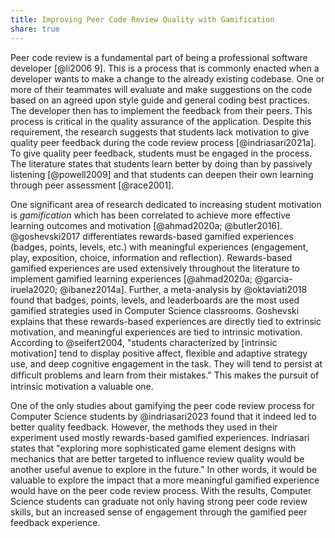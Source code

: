 ```yaml
---
title: Improving Peer Code Review Quality with Gamification
share: true
---
```


Peer code review is a fundamental part of being a professional software developer [@li2006 9]. This is a process that is commonly enacted when a developer wants to make a change to the already existing codebase. One or more of their teammates will evaluate and make suggestions on the code based on an agreed upon style guide and general coding best practices. The developer then has to implement the feedback from their peers. This process is critical in the quality assurance of the application. Despite this requirement, the research suggests that students lack motivation to give quality peer feedback during the code review process [@indriasari2021a]. To give quality peer feedback, students must be engaged in the process. The literature states that students learn better by doing than by passively listening [@powell2009] and that students can deepen their own learning through peer assessment [@race2001].

One significant area of research dedicated to increasing student motivation is *gamification* which has been correlated to achieve more effective learning outcomes and motivation [@ahmad2020a; @butler2016]. @goshevski2017 differentiates rewards-based gamified experiences (badges, points, levels, etc.) with meaningful experiences (engagement, play, exposition, choice, information and reflection). Rewards-based gamified experiences are used extensively throughout the literature to implement gamified learning experiences [@ahmad2020a; @garcia-iruela2020; @ibanez2014a]. Further, a meta-analysis by @oktaviati2018 found that badges, points, levels, and leaderboards are the most used gamified strategies used in Computer Science classrooms. Goshevski explains that these rewards-based experiences are directly tied to extrinsic motivation, and meaningful experiences are tied to intrinsic motivation. According to @seifert2004, "students characterized by [intrinsic motivation] tend to display positive affect, flexible and adaptive strategy use, and deep cognitive engagement in the task. They will tend to persist at difﬁcult problems and learn from their mistakes." This makes the pursuit of intrinsic motivation a valuable one.

One of the only studies about gamifying the peer code review process for Computer Science students by @indriasari2023 found that it indeed led to better quality feedback. However, the methods they used in their experiment used mostly rewards-based gamified experiences. Indriasari states that "exploring more sophisticated game element designs with mechanics that are better targeted to influence review quality would be another useful avenue to explore in the future." In other words, it would be valuable to explore the impact that a more meaningful gamified experience would have on the peer code review process. With the results, Computer Science students can graduate not only having strong peer code review skills, but an increased sense of engagement through the gamified peer feedback experience.